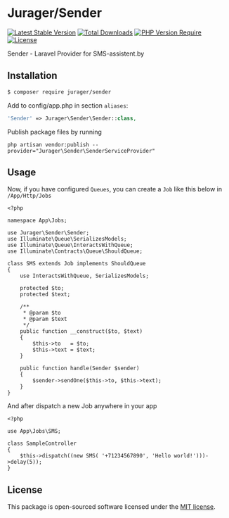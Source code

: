 # Jurager/Sender
[![Latest Stable Version](https://poser.pugx.org/jurager/sender/v/stable)](https://packagist.org/packages/jurager/sender)
[![Total Downloads](https://poser.pugx.org/jurager/sender/downloads)](https://packagist.org/packages/jurager/sender)
[![PHP Version Require](http://poser.pugx.org/jurager/sender/require/php)](https://packagist.org/packages/jurager/sender)
[![License](https://poser.pugx.org/jurager/sender/license)](https://packagist.org/packages/jurager/sender)

Sender - Laravel Provider for SMS-assistent.by


## Installation

``` bash
$ composer require jurager/sender
```

Add to config/app.php in section ```aliases```:

``` php
'Sender' => Jurager\Sender\Sender::class,
```

Publish package files by running 
```
php artisan vendor:publish --provider="Jurager\Sender\SenderServiceProvider"
```
## Usage

Now, if you have configured ```Queues```, you can create a ```Job``` like this below in ```/App/Http/Jobs```
```
<?php

namespace App\Jobs;

use Jurager\Sender\Sender;
use Illuminate\Queue\SerializesModels;
use Illuminate\Queue\InteractsWithQueue;
use Illuminate\Contracts\Queue\ShouldQueue;

class SMS extends Job implements ShouldQueue
{
    use InteractsWithQueue, SerializesModels;

    protected $to;
    protected $text;

    /**
     * @param $to
     * @param $text
     */
    public function __construct($to, $text)
    {
        $this->to   = $to;
        $this->text = $text;
    }

    public function handle(Sender $sender)
    {
        $sender->sendOne($this->to, $this->text);
    }
}
```

And after dispatch a new Job anywhere in your app
```
<?php

use App\Jobs\SMS;

class SampleController
{
    $this->dispatch((new SMS( '+71234567890', 'Hello world!')))->delay(5));
}
```

## License

This package is open-sourced software licensed under the [MIT license](LICENSE.md).
